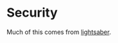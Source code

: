 Security
========

Much of this comes from [lightsaber][saber].

[saber]: https://github.com/ralphbean/lightsaber/tree/develop/roles/security
